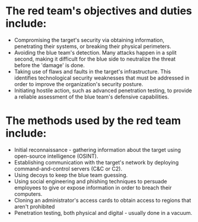 # The red team's objectives and duties include:
- Compromising the target's security via obtaining information, penetrating their systems, or breaking their physical perimeters.
- Avoiding the blue team's detection. Many attacks happen in a split second, making it difficult for the blue side to neutralize the threat before the 'damage' is done.
- Taking use of flaws and faults in the target's infrastructure. This identifies technological security weaknesses that must be addressed in order to improve the organization's security posture.
- Initiating hostile action, such as advanced penetration testing, to provide a reliable assessment of the blue team's defensive capabilities.

# The methods used by the red team include: 
- Initial reconnaissance - gathering information about the target using open-source intelligence (OSINT).
- Establishing communication with the target's network by deploying command-and-control servers (C&C or C2).
- Using decoys to keep the blue team guessing.
- Using social engineering and phishing techniques to persuade employees to give or expose information in order to breach their computers.
- Cloning an administrator's access cards to obtain access to regions that aren't prohibited
- Penetration testing, both physical and digital - usually done in a vacuum.
